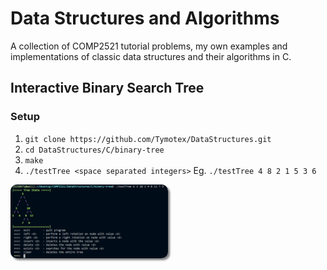 # Data Structures and Algorithms
A collection of COMP2521 tutorial problems, my own examples and implementations of classic data structures and their algorithms in C.

## Interactive Binary Search Tree
### Setup
1. `git clone https://github.com/Tymotex/DataStructures.git`
2. `cd DataStructures/C/binary-tree`
3. `make`
4. `./testTree <space separated integers>`
Eg. `./testTree 4 8 2 1 5 3 6`

<img src="https://raw.githubusercontent.com/Tymotex/DataStructures/master/Images/InteractiveTree.PNG" style="width: 50%; box-shadow: 3px 3px 3px gray; border-radius: 10px">


